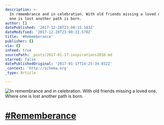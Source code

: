 ```yaml
---
description: >-
  In remembrance and in celebration. With old friends missing a loved one. Where
  one is lost another path is born.
author: []
datePublished: '2017-12-28T23:00:15.183Z'
dateModified: '2017-12-28T23:00:12.570Z'
title: '#Rememberance'
publisher: {}
via: {}
inFeed: true
sourcePath: _posts/2017-01-17-inspirations2016.md
starred: false
datePublishedOriginal: '2017-01-17T14:25:34.032Z'
_context: 'http://schema.org'
_type: Article

---
```

![In remembrance and in celebration. With old friends missing a loved one. Where one is lost another path is born.](https://the-grid-user-content.s3-us-west-2.amazonaws.com/3565efd6-b393-4791-96a1-cb02ec04133e.jpg)

# [\#Rememberance][0]

[0]: https://twitter.com/#!/search?q=%23Inspirations2016